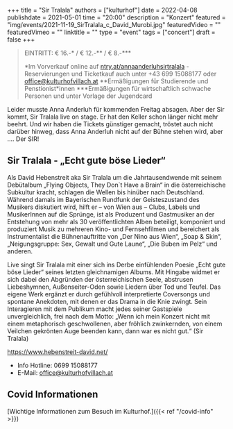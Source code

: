 +++
title = "Sir Tralala"
authors = ["kulturhof"]
date = 2022-04-08
publishdate = 2021-05-01
time = "20:00"
description = "Konzert"
featured = "img/events/2021-11-19_SirTralala_c_David_Murobi.jpg"
featuredVideo = ""
featuredVimeo = ""
linktitle = ""
type = "event"
tags = ["concert"]
draft = false
+++

>
> EINTRITT: € 16.-\* / € 12.-\*\* / € 8.-\*\*\*
>
> \*Im Vorverkauf online auf [ntry.at/annaanderluhsirtralala](https://ntry.at/annaanderluhsirtralala) - Reservierungen und Ticketkauf auch unter +43 699 15088177 oder office@kulturhofvillach.at 
> \*\*Ermäßigungen für Studierende und Penstionist\*innen
> \*\*\*Ermäßigungen für wirtschaftlich schwache Personen und unter Vorlage der Jugendcard

Leider musste Anna Anderluh für kommenden Freitag absagen. Aber der Sir kommt, Sir Tralala live on stage. Er hat den Keller schon länger nicht mehr beehrt. 
Und wir haben die Tickets günstiger gemacht, tröstet auch nicht darüber hinweg, dass Anna Anderluh nicht auf der Bühne stehen wird, aber .... Der SIR!

## Sir Tralala - „Echt gute böse Lieder“

Als David Hebenstreit aka Sir Tralala um die Jahrtausendwende mit seinem Debütalbum „Flying Objects, They Don`t Have a Brain“ in die österreichische Subkultur kracht, schlagen die Wellen bis hinüber nach Deutschland. Während damals im Bayerischen Rundfunk der Geisteszustand des Musikers diskutiert wird, hilft er – von Wien aus – Clubs, Labels und MusikerInnen auf die Sprünge, ist als Produzent und Gastmusiker an der Entstehung von mehr als 30 veröffentlichten Alben beteiligt, komponiert und produziert Musik zu mehreren Kino- und Fernsehfilmen und bereichert als Instrumentalist die Bühnenauftritte von „Der Nino aus Wien“, „Soap & Skin“, „Neigungsgruppe: Sex, Gewalt und Gute Laune“, „Die Buben im Pelz“ und anderen.

Live singt Sir Tralala mit einer sich ins Derbe einfühlenden Poesie „Echt gute böse Lieder“ seines letzten gleichnamigen Albums. Mit Hingabe widmet er sich dabei den Abgründen der österreichischen Seele, abstrusen Liebeshymnen, Außenseiter-Oden sowie Liedern über Tod und Teufel. Das eigene Werk ergänzt er durch gefühlvoll interpretierte Coversongs und spontane Anekdoten, mit denen er das Drama in die Knie zwingt. Sein Interagieren mit dem Publikum macht jedes seiner Gastspiele unvergleichlich, frei nach dem Motto: „Wenn ich mein Konzert nicht mit einem metaphorisch geschwollenen, aber fröhlich zwinkernden, von einem Veilchen gekrönten Auge beenden kann, dann war es nicht gut.“ (Sir Tralala)

https://www.hebenstreit-david.net/

 
- Info Hotline: 0699 15088177 
- E-Mail: office@kulturhofvillach.at

## Covid Informationen

[Wichtige Informationen zum Besuch im Kulturhof.]({{< ref "/covid-info" >}})
